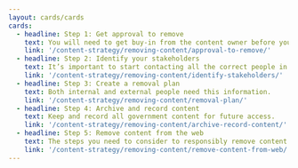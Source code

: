 ```yaml
---
layout: cards/cards
cards:
  - headline: Step 1: Get approval to remove
    text: You will need to get buy-in from the content owner before you can take anything off your website.
    link: '/content-strategy/removing-content/approval-to-remove/'
  - headline: Step 2: Identify your stakeholders
    text: It’s important to start contacting all the correct people in your agency.
    link: '/content-strategy/removing-content/identify-stakeholders/'
  - headline: Step 3: Create a removal plan
    text: Both internal and external people need this information.
    link: '/content-strategy/removing-content/removal-plan/'
  - headline: Step 4: Archive and record content
    text: Keep and record all government content for future access.
    link: '/content-strategy/removing-content/archive-record-content/'
  - headline: Step 5: Remove content from the web
    text: The steps you need to consider to responsibly remove content.
    link: '/content-strategy/removing-content/remove-content-from-web/'
---
```

